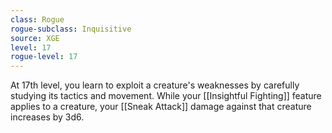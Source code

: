 ```yaml
---
class: Rogue
rogue-subclass: Inquisitive
source: XGE
level: 17
rogue-level: 17
---
```



At 17th level, you learn to exploit a creature's weaknesses by carefully studying its tactics and movement. While your [[Insightful Fighting]] feature applies to a creature, your [[Sneak Attack]] damage against that creature increases by 3d6.